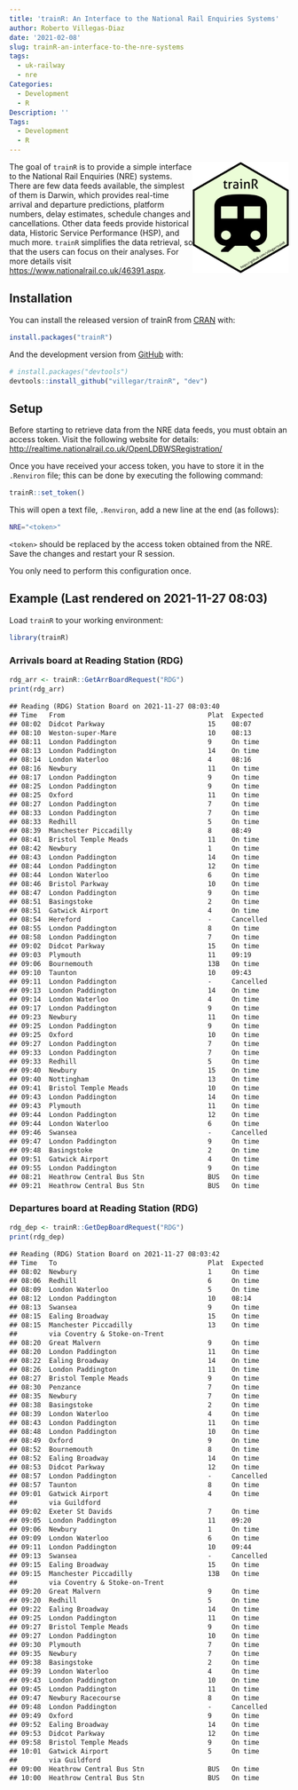 ```yaml
---
title: 'trainR: An Interface to the National Rail Enquiries Systems'
author: Roberto Villegas-Diaz
date: '2021-02-08'
slug: trainR-an-interface-to-the-nre-systems
tags:
  - uk-railway
  - nre
Categories:
  - Development
  - R
Description: ''
Tags:
  - Development
  - R
---
```


<img src="https://raw.githubusercontent.com/villegar/trainR/main/inst/images/logo.png" alt="logo" align="right" height=200px/>

The goal of `trainR` is to provide a simple interface to the 
National Rail Enquiries (NRE) systems. There are few data feeds 
available, the simplest of them is Darwin, which provides real-time 
arrival and departure predictions, platform numbers, delay estimates, 
schedule changes and cancellations. Other data feeds provide historical 
data, Historic Service Performance (HSP), and much more. `trainR` 
simplifies the data retrieval, so that the users can focus on their 
analyses. For more details visit 
https://www.nationalrail.co.uk/46391.aspx.

## Installation

You can install the released version of trainR from [CRAN](https://CRAN.R-project.org) with:

``` r
install.packages("trainR")
```

And the development version from [GitHub](https://github.com/) with:

``` r
# install.packages("devtools")
devtools::install_github("villegar/trainR", "dev")
```

## Setup
Before starting to retrieve data from the NRE data feeds, you must obtain an access token. 
Visit the following website for details: http://realtime.nationalrail.co.uk/OpenLDBWSRegistration/

Once you have received your access token, you have to store it in the `.Renviron` file; this can be 
done by executing the following command:


```r
trainR::set_token()
```

This will open a text file, `.Renviron`, add a new line at the end (as follows):

```bash
NRE="<token>"
```

`<token>` should be replaced by the access token obtained from the NRE. Save the changes and restart 
your R session.

You only need to perform this configuration once.

## Example (Last rendered on 2021-11-27 08:03)

Load `trainR` to your working environment:

```r
library(trainR)
```

### Arrivals board at Reading Station (RDG)


```r
rdg_arr <- trainR::GetArrBoardRequest("RDG")
print(rdg_arr)
```

```
## Reading (RDG) Station Board on 2021-11-27 08:03:40
## Time   From                                    Plat  Expected
## 08:02  Didcot Parkway                          15    08:07
## 08:10  Weston-super-Mare                       10    08:13
## 08:11  London Paddington                       9     On time
## 08:13  London Paddington                       14    On time
## 08:14  London Waterloo                         4     08:16
## 08:16  Newbury                                 11    On time
## 08:17  London Paddington                       9     On time
## 08:25  London Paddington                       9     On time
## 08:25  Oxford                                  11    On time
## 08:27  London Paddington                       7     On time
## 08:33  London Paddington                       7     On time
## 08:33  Redhill                                 5     On time
## 08:39  Manchester Piccadilly                   8     08:49
## 08:41  Bristol Temple Meads                    11    On time
## 08:42  Newbury                                 1     On time
## 08:43  London Paddington                       14    On time
## 08:44  London Paddington                       12    On time
## 08:44  London Waterloo                         6     On time
## 08:46  Bristol Parkway                         10    On time
## 08:47  London Paddington                       9     On time
## 08:51  Basingstoke                             2     On time
## 08:51  Gatwick Airport                         4     On time
## 08:54  Hereford                                -     Cancelled
## 08:55  London Paddington                       8     On time
## 08:58  London Paddington                       7     On time
## 09:02  Didcot Parkway                          15    On time
## 09:03  Plymouth                                11    09:19
## 09:06  Bournemouth                             13B   On time
## 09:10  Taunton                                 10    09:43
## 09:11  London Paddington                       -     Cancelled
## 09:13  London Paddington                       14    On time
## 09:14  London Waterloo                         4     On time
## 09:17  London Paddington                       9     On time
## 09:23  Newbury                                 11    On time
## 09:25  London Paddington                       9     On time
## 09:25  Oxford                                  10    On time
## 09:27  London Paddington                       7     On time
## 09:33  London Paddington                       7     On time
## 09:33  Redhill                                 5     On time
## 09:40  Newbury                                 15    On time
## 09:40  Nottingham                              13    On time
## 09:41  Bristol Temple Meads                    10    On time
## 09:43  London Paddington                       14    On time
## 09:43  Plymouth                                11    On time
## 09:44  London Paddington                       12    On time
## 09:44  London Waterloo                         6     On time
## 09:46  Swansea                                 -     Cancelled
## 09:47  London Paddington                       9     On time
## 09:48  Basingstoke                             2     On time
## 09:51  Gatwick Airport                         4     On time
## 09:55  London Paddington                       9     On time
## 08:21  Heathrow Central Bus Stn                BUS   On time
## 09:21  Heathrow Central Bus Stn                BUS   On time
```

### Departures board at Reading Station (RDG)


```r
rdg_dep <- trainR::GetDepBoardRequest("RDG")
print(rdg_dep)
```

```
## Reading (RDG) Station Board on 2021-11-27 08:03:42
## Time   To                                      Plat  Expected
## 08:02  Newbury                                 1     On time
## 08:06  Redhill                                 6     On time
## 08:09  London Waterloo                         5     On time
## 08:12  London Paddington                       10    08:14
## 08:13  Swansea                                 9     On time
## 08:15  Ealing Broadway                         15    On time
## 08:15  Manchester Piccadilly                   13    On time
##        via Coventry & Stoke-on-Trent           
## 08:20  Great Malvern                           9     On time
## 08:20  London Paddington                       11    On time
## 08:22  Ealing Broadway                         14    On time
## 08:26  London Paddington                       11    On time
## 08:27  Bristol Temple Meads                    9     On time
## 08:30  Penzance                                7     On time
## 08:35  Newbury                                 7     On time
## 08:38  Basingstoke                             2     On time
## 08:39  London Waterloo                         4     On time
## 08:43  London Paddington                       11    On time
## 08:48  London Paddington                       10    On time
## 08:49  Oxford                                  9     On time
## 08:52  Bournemouth                             8     On time
## 08:52  Ealing Broadway                         14    On time
## 08:53  Didcot Parkway                          12    On time
## 08:57  London Paddington                       -     Cancelled
## 08:57  Taunton                                 8     On time
## 09:01  Gatwick Airport                         4     On time
##        via Guildford                           
## 09:02  Exeter St Davids                        7     On time
## 09:05  London Paddington                       11    09:20
## 09:06  Newbury                                 1     On time
## 09:09  London Waterloo                         6     On time
## 09:11  London Paddington                       10    09:44
## 09:13  Swansea                                 -     Cancelled
## 09:15  Ealing Broadway                         15    On time
## 09:15  Manchester Piccadilly                   13B   On time
##        via Coventry & Stoke-on-Trent           
## 09:20  Great Malvern                           9     On time
## 09:20  Redhill                                 5     On time
## 09:22  Ealing Broadway                         14    On time
## 09:25  London Paddington                       11    On time
## 09:27  Bristol Temple Meads                    9     On time
## 09:27  London Paddington                       10    On time
## 09:30  Plymouth                                7     On time
## 09:35  Newbury                                 7     On time
## 09:38  Basingstoke                             2     On time
## 09:39  London Waterloo                         4     On time
## 09:43  London Paddington                       10    On time
## 09:45  London Paddington                       11    On time
## 09:47  Newbury Racecourse                      8     On time
## 09:48  London Paddington                       -     Cancelled
## 09:49  Oxford                                  9     On time
## 09:52  Ealing Broadway                         14    On time
## 09:53  Didcot Parkway                          12    On time
## 09:58  Bristol Temple Meads                    9     On time
## 10:01  Gatwick Airport                         5     On time
##        via Guildford                           
## 09:00  Heathrow Central Bus Stn                BUS   On time
## 10:00  Heathrow Central Bus Stn                BUS   On time
```
